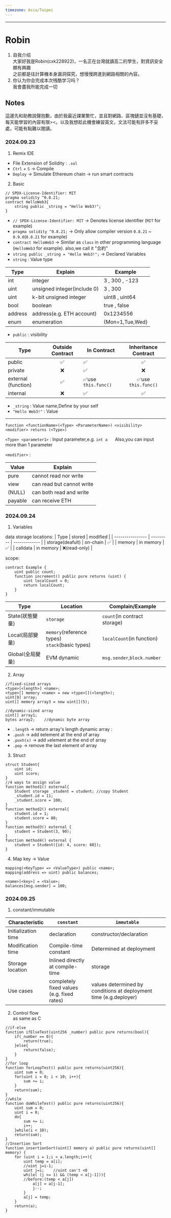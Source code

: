 ```yaml
---
timezone: Asia/Taipei
---
```


---

# Robin

1. 自我介绍<br>
大家好我是Robin(cxk228922)，一名正在台灣就讀高二的學生，對資訊安全頗有興趣<br>
之前都是往計算機本身漏洞探究，想慢慢跨進到網路相關的內容。
2. 你认为你会完成本次残酷学习吗？<br>
   我會盡我所能完成一切
## Notes

<!-- Content_START -->
這邊先和助教說聲抱歉，由於我最近課業繁忙，並且對網路、區塊鏈並沒有基礎，每天能學習的內容有限><。以及我想趁此機會練習英文，文法可能有許多不妥處，可能有點難以閱讀。
### 2024.09.23
1. Remix IDE
* File Extension of Solidity : `.sol`
* `Ctrl` + `S` -> Compile
* `Deploy` -> Simulate Ethereum chain -> run smart contracts
2. Basic
```solidity
// SPDX-License-Identifier: MIT
pragma solidity ^0.8.21;
contract HelloWeb3{
    string public _string = "Hello Web3!";
}
```
- `// SPDX-License-Identifier: MIT` -> Denotes license identifier (`MIT` for example)
- `pragma solidity ^0.8.21;` -> Only allow compiler version `0.8.21` ~ `0.9.0`(`0.8.21` for example)
- `contract HelloWeb3` -> Similar as `class` in other programming language (`HelloWeb3` for example). also,we call it "合約"
- `string public _string = "Hello Web3!";` -> Declared Variables
-  `string` : Value type 
    
| Type    | Explain                     | Example         |
| ------- | --------------------------- | --------------- |
| int     | integer                     | 3 , 300 , -123  |
| uint    | unsigned integer(include 0) | 3 , 300         |
| uint<k> | k-bit unsigned integer      | uint8 , uint64  |
| bool    | boolean                     | true , false    |
| address | address(e.g. ETH account)   | 0x1234556       |
| enum    | enumeration                 | {Mon=1,Tue,Wed} |

* `public` : visibility 
    

| Type                | Outside Contract | In Contract         | Inheritance Contract |
| ------------------- |:----------------:| ------------------- |:--------------------:|
| public              |        ✅        | ✅                  |          ✅          |
| private             |        ❌        | ✅                  |          ❌          |
| external (function) |        ✅        | ✅use `this.func()` | ✅use `this.func()`  |
| internal            |        ❌        | ✅                  |          ✅          |
- `_string` : Value name,Define by your self
- `"Hello Web3!"` : Value
---
```solidity=
function <functionName>(<Type> <ParameterName>) <visibility> <modifier> returns (<Type>) 
```

`<Type> <parameter1>` : Input parameter,e.g. `int a`
    &nbsp;&nbsp;&nbsp;&nbsp; Also,you can input more than 1 parameter
    
`<modifier>` : 


| Value   | Explain                   |
| ------- | ------------------------- |
| pure    | cannot read nor write     |
| view    | can read but cannot write |
| (NULL)  | can both read and write   |
| payable | can receive ETH           |

    
### 2024.09.24
1. Variables
    
data storage locations:
| Type             | stored    | modified      |
| ---------------- | --------- | ------------- |
| storage(deafult) | on-chain  | ✅            |
| memory           | in memory | ✅            |
| calldata         | in memory | ❌(read-only) |


scope:
```solidity=
contract Example {
    uint public count;
    function increment() public pure returns (uint) {
        uint localCount = 0; 
        return localCount;
    }
}
```
| Type             | Location    | Complain/Example            |
| ---------------- | ----------- | --------------------------- |
| State(狀態變量)   | `storage`    | `count`(in contract storage)        |
| Local(局部變量)   | `memory`(reference types)<br>`stack`(basic types)      | `localCount`(in function)   |
| Global(全局變量)  | EVM dynamic | `msg.sender`,`block.number` |

2. Array
```solidity=
//fixed-sized arrays
<type>[<length>] <name>;
<type>[] memory <name> = new <type>[](<length>);
uint[9] array;
uint[] memory array3 = new uint[](5);

//dynamic-sized array
uint[] array1;
bytes array2;    //dynamic byte array
```
- `.length` -> return array's length
dynamic array :
- `.push` -> add `0`element at the end of array
- `.puxh(x)` -> add `x`element at the end of array
- `.pop` -> remove the last element of array

3. Struct
```solidity=
struct Student{
    uint id;
    uint score; 
}
//4 ways to assign value
function method1() external{
    Student storage _student = student; //copy Student
    _student.id = 11;
    _student.score = 100;
}
function method2() external{
    student.id = 1;
    student.score = 80;
}
function method3() external {
    student = Student(3, 90);
}
function method4() external {
    student = Student({id: 4, score: 60});
}
```
4. Map
key -> Value
```solidity=
mapping(<KeyType> => <ValueType>) public <name>;
mapping(address => uint) public balances;

<name>[<key>] = <Value>;
balances[msg.sender] = 100;
```
### 2024.09.25

1. constant/immutable

| Characteristic      | `constant`                                 | `immutable`                                                       |
| ------------------- | ------------------------------------------ | ----------------------------------------------------------------- |
| Initialization time | declaration                                | constructor/declaration                                           |
| Modification time   | Compile-time constant                      | Determined at deployment                                          |
| Storage location    | Inlined directly at compile-time           | storage                                                           |
| Use cases           | completely fixed values (e.g. fixed rates) | values determined by conditions at deployment time (e.g.deployer) |


2. Control flow<br>
as same as C
```solidity=
//if-else
function ifElseTest(uint256 _number) public pure returns(bool){
    if(_number == 0){
        return(true);
    }else{
        return(false);
    }
}
//for loop
function forLoopTest() public pure returns(uint256){
    uint sum = 0;
    for(uint i = 0; i < 10; i++){
        sum += i;
    }
    return(sum);
}
//while
function doWhileTest() public pure returns(uint256){
    uint sum = 0;
    uint i = 0;
    do{
        sum += i;
        i++;
    }while(i < 10);
    return(sum);
}
//Insertion Sort
function insertionSort(uint[] memory a) public pure returns(uint[] memory) {
    for (uint i = 1;i < a.length;i++){
        uint temp = a[i];
        //uint j=i-1;
        uint j=i;    //uint can't <0
        while( (j >= 1) && (temp < a[j-1])){    
        //before:(temp < a[j])
            a[j] = a[j-1];
            j--;
        }
        a[j] = temp;
    }
    return(a);
}
```

    
    

### 

<!-- Content_END -->
